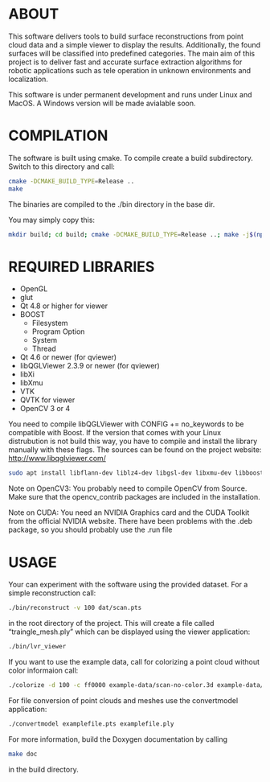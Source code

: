 ABOUT
=====

This software delivers tools to build surface reconstructions from point cloud
data and a simple viewer to display the results. Additionally, the found
surfaces will be classified into predefined categories. The main aim of this
project is to deliver fast and accurate surface extraction algorithms for
robotic applications such as tele operation in unknown environments and
localization.

This software is under permanent development and runs under Linux and MacOS. A
Windows version will be made avialable soon.


COMPILATION
===========

The software is built using cmake. To compile create a build subdirectory.
Switch to this directory and call:

```bash
cmake -DCMAKE_BUILD_TYPE=Release ..
make
```

The binaries are compiled to the ./bin directory in the base dir.

You may simply copy this:
```bash
mkdir build; cd build; cmake -DCMAKE_BUILD_TYPE=Release ..; make -j$(nproc); cd bin 
```

REQUIRED LIBRARIES
==================

  + OpenGL
  + glut
  + Qt 4.8 or higher for viewer
  + BOOST
    - Filesystem
    - Program Option
    - System
    - Thread
  + Qt 4.6 or newer (for qviewer)
  + libQGLViewer 2.3.9 or newer (for qviewer)
  + libXi
  + libXmu
  + VTK
  + QVTK for viewer
  + OpenCV 3 or 4

You need to compile libQGLViewer with CONFIG += no_keywords to be compatible 
with Boost. If the version that comes with your Linux distrubution is not
build this way, you have to compile and install the library manually with these 
flags. The sources can be found on the project website: http://www.libqglviewer.com/

```bash
sudo apt install libflann-dev liblz4-dev libgsl-dev libxmu-dev libboost-dev libeigen3-dev libvtk5-dev libboost-filesystem-dev libboost-program-options-dev libboost-thread-dev libboost-mpi-dev libboost-all-dev freeglut3-dev libvtk6-dev libvtk6-qt-dev cmake build-essential
```
Note on OpenCV3: You probably need to compile OpenCV from Source. Make sure that the opencv_contrib packages are included in the installation.

Note on CUDA: You need an NVIDIA Graphics card and the CUDA Toolkit from the official NVIDIA website. There have been problems with the .deb package, so you should probably use the .run file

USAGE
=====

Your can experiment with the software using the provided dataset. For a simple
reconstruction call:

```bash
./bin/reconstruct -v 100 dat/scan.pts
```

in the root directory of the project. This will create a file called
“traingle_mesh.ply” which can be displayed using the viewer application:

```bash
./bin/lvr_viewer
```

If you want to use the example data, call for colorizing a point cloud without
color informaion call:

```bash
./colorize -d 100 -c ff0000 example-data/scan-no-color.3d example-data/scan-with-color.pts colored-scan.pts
```

For file conversion of point clouds and meshes use the convertmodel
application:

```bash
./convertmodel examplefile.pts examplefile.ply
```

For more information, build the Doxygen documentation by calling
```bash
make doc
```
in the build directory.
